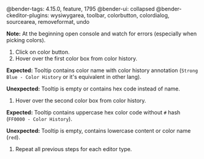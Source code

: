@bender-tags: 4.15.0, feature, 1795
@bender-ui: collapsed
@bender-ckeditor-plugins: wysiwygarea, toolbar, colorbutton, colordialog, sourcearea, removeformat, undo

**Note:** At the beginning open console and watch for errors (especially when picking colors).

1. Click on color button.
1. Hover over the first color box from color history.

  **Expected:** Tooltip contains color name with color history annotation (`Strong Blue - Color History` or it's equivalent in other lang).

  **Unexpected:** Tooltip is empty or contains hex code instead of name.

1. Hover over the second color box from color history.

  **Expected:** Tooltip contains uppercase hex color code without `#` hash (`FF0000 - Color History`).

  **Unexpected:** Tooltip is empty, contains lowercase content or color name (`red`).

1. Repeat all previous steps for each editor type.
